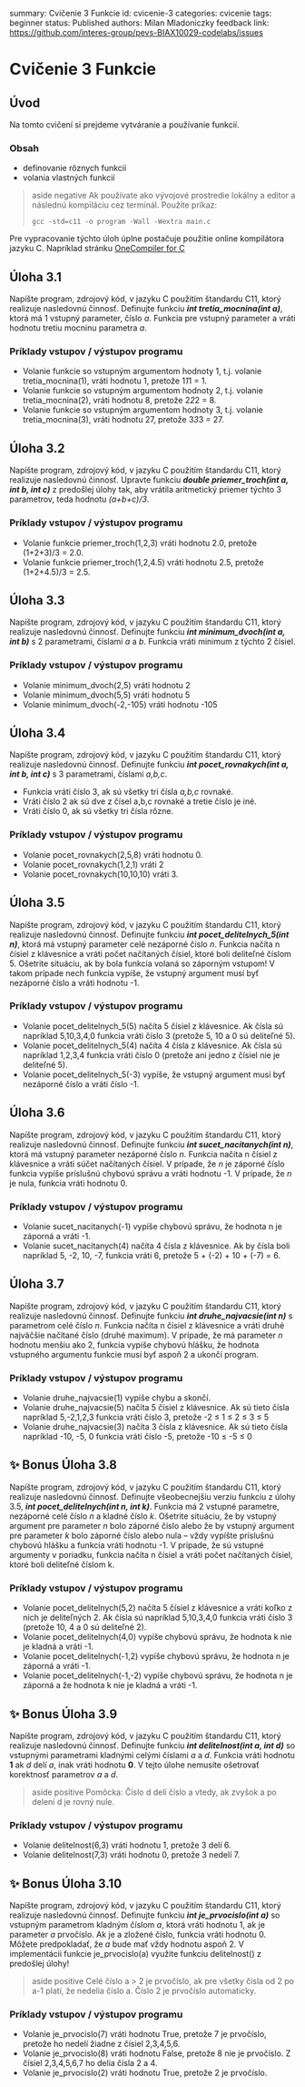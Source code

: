 summary: Cvičenie 3 Funkcie
id: cvicenie-3
categories: cvicenie
tags: beginner
status: Published
authors: Milan Mladoniczky
feedback link: https://github.com/interes-group/pevs-BIAX10029-codelabs/issues

# Cvičenie 3 Funkcie

<!-- ------------------------ -->
## Úvod

Na tomto cvičení si prejdeme vytváranie a používanie funkcií.

### Obsah
- definovanie rôznych funkcií 
- volania vlastných funkcií

> aside negative
> Ak používate ako vývojové prostredie lokálny a editor a následnú kompiláciu cez terminál. Použite príkaz:
> ```shell
> gcc -std=c11 -o program -Wall -Wextra main.c
> ```

Pre vypracovanie týchto úloh úplne postačuje použitie online kompilátora jazyku C. Napríklad stránku [OneCompiler for C](https://onecompiler.com/c)

<!-- ------------------------ -->
## Úloha 3.1

Napíšte program, zdrojový kód, v jazyku C použitím štandardu C11, ktorý realizuje nasledovnú činnosť.
Definujte funkciu **_int tretia_mocnina(int a)_**, ktorá má 1 vstupný parameter, číslo _a_. Funkcia pre vstupný
parameter a vráti hodnotu tretiu mocninu parametra _a_.

### Príklady vstupov / výstupov programu

- Volanie funkcie so vstupným argumentom hodnoty 1, t.j. volanie tretia_mocnina(1), vráti hodnotu
  1, pretože 1*1*1 = 1.
- Volanie funkcie so vstupným argumentom hodnoty 2, t.j. volanie tretia_mocnina(2), vráti hodnotu
  8, pretože 2*2*2 = 8.
- Volanie funkcie so vstupným argumentom hodnoty 3, t.j. volanie tretia_mocnina(3), vráti hodnotu
  27, pretože 3*3*3 = 27.

<!-- ------------------------ -->
## Úloha 3.2

Napíšte program, zdrojový kód, v jazyku C použitím štandardu C11, ktorý realizuje nasledovnú činnosť.
Upravte funkciu **_double priemer_troch(int a, int b, int c)_** z predošlej úlohy tak, aby vrátila aritmetický priemer týchto
3 parametrov, teda hodnotu _(a+b+c)/3_.

### Príklady vstupov / výstupov programu

- Volanie funkcie priemer_troch(1,2,3) vráti hodnotu 2.0, pretože (1+2+3)/3 = 2.0.
- Volanie funkcie priemer_troch(1,2,4.5) vráti hodnotu 2.5, pretože (1+2+4.5)/3 = 2.5.

<!-- ------------------------ -->
## Úloha 3.3

Napíšte program, zdrojový kód, v jazyku C použitím štandardu C11, ktorý realizuje nasledovnú činnosť.
Definujte funkciu **_int minimum_dvoch(int a, int b)_** s 2 parametrami, číslami _a_ a _b_. Funkcia vráti minimum z
týchto 2 čísiel.

### Príklady vstupov / výstupov programu

- Volanie minimum_dvoch(2,5) vráti hodnotu 2
- Volanie minimum_dvoch(5,5) vráti hodnotu 5
- Volanie minimum_dvoch(-2,-105) vráti hodnotu -105

<!-- ------------------------ -->
## Úloha 3.4

Napíšte program, zdrojový kód, v jazyku C použitím štandardu C11, ktorý realizuje nasledovnú činnosť.
Definujte funkciu **_int pocet_rovnakych(int a, int b, int c)_** s 3 parametrami, číslami _a,b,c_. 

- Funkcia vráti číslo 3, ak sú všetky tri čísla _a,b,c_ rovnaké.
- Vráti číslo 2 ak sú dve z čísel a,b,c rovnaké a tretie číslo je iné.
- Vráti číslo 0, ak sú všetky tri čísla rôzne.

### Príklady vstupov / výstupov programu

- Volanie pocet_rovnakych(2,5,8) vráti hodnotu 0.
- Volanie pocet_rovnakych(1,2,1) vráti 2
- Volanie pocet_rovnakych(10,10,10) vráti 3.

<!-- ------------------------ -->
## Úloha 3.5

Napíšte program, zdrojový kód, v jazyku C použitím štandardu C11, ktorý realizuje nasledovnú činnosť.
Definujte funkciu **_int pocet_delitelnych_5(int n)_**, ktorá má vstupný parameter celé nezáporné číslo _n_.
Funkcia načíta n čísiel z klávesnice a vráti počet načítaných čísiel, ktoré boli deliteľné číslom 5.
Ošetrite situáciu, ak by bola funkcia volaná so záporným vstupom! V takom prípade nech funkcia
vypíše, že vstupný argument musí byť nezáporné číslo a vráti hodnotu -1.

### Príklady vstupov / výstupov programu

- Volanie pocet_delitelnych_5(5) načíta 5 čísiel z klávesnice. Ak čísla sú napríklad 5,10,3,4,0 funkcia
  vráti číslo 3 (pretože 5, 10 a 0 sú deliteľné 5).
- Volanie pocet_delitelnych_5(4) načíta 4 čísla z klávesnice. Ak čísla sú napríklad 1,2,3,4 funkcia
  vráti číslo 0 (pretože ani jedno z čísiel nie je deliteľné 5).
- Volanie pocet_delitelnych_5(-3) vypíše, že vstupný argument musí byť nezáporné číslo a vráti číslo
  -1.

<!-- ------------------------ -->
## Úloha 3.6

Napíšte program, zdrojový kód, v jazyku C použitím štandardu C11, ktorý realizuje nasledovnú činnosť.
Definujte funkciu **_int sucet_nacitanych(int n)_**, ktorá má vstupný parameter nezáporné číslo _n_. Funkcia
načíta n čísiel z klávesnice a vráti súčet načítaných čísiel. V prípade, že _n_ je záporné číslo funkcia
vypíše príslušnú chybovú správu a vráti hodnotu -1. V prípade, že _n_ je nula, funkcia vráti hodnotu 0.

### Príklady vstupov / výstupov programu

- Volanie sucet_nacitanych(-1) vypíše chybovú správu, že hodnota n je záporná a vráti -1.
- Volanie sucet_nacitanych(4) načíta 4 čísla z klávesnice. Ak by čísla boli napríklad 5, -2, 10, -7,
  funkcia vráti 6, pretože 5 + (-2) + 10 + (-7) = 6.

<!-- ------------------------ -->
## Úloha 3.7

Napíšte program, zdrojový kód, v jazyku C použitím štandardu C11, ktorý realizuje nasledovnú činnosť.
Definujte funkciu **_int druhe_najvacsie(int n)_** s parametrom celé číslo _n_. Funkcia načíta n čísiel z
klávesnice a vráti druhé najväčšie načítané číslo (druhé maximum). V prípade, že má parameter _n_
hodnotu menšiu ako 2, funkcia vypíše chybovú hlášku, že hodnota vstupného argumentu funkcie
musí byť aspoň 2 a ukončí program.

### Príklady vstupov / výstupov programu

- Volanie druhe_najvacsie(1) vypíše chybu a skončí.
- Volanie druhe_najvacsie(5) načíta 5 čísiel z klávesnice. Ak sú tieto čísla napríklad 5,-2,1,2,3
  funkcia vráti číslo 3, pretože -2 ≤ 1 ≤ 2 ≤ 3 ≤ 5
- Volanie druhe_najvacsie(3) načíta 3 čísla z klávesnice. Ak sú tieto čísla napríklad -10, -5, 0 funkcia
  vráti číslo -5, pretože -10 ≤ -5 ≤ 0

## ✨ Bonus Úloha 3.8

Napíšte program, zdrojový kód, v jazyku C použitím štandardu C11, ktorý realizuje nasledovnú činnosť.
Definujte všeobecnejšiu verziu funkciu z úlohy 3.5, **_int pocet_delitelnych(int n, int k)_**. Funkcia má 2
vstupné parametre, nezáporné celé číslo _n_ a kladné číslo _k_. Ošetrite situáciu, že by vstupný
argument pre parameter _n_ bolo záporné číslo alebo že by vstupný argument pre parameter _k_ bolo
záporné číslo alebo nula – vždy vypíšte príslušnú chybovú hlášku a funkcia vráti hodnotu -1. V
prípade, že sú vstupné argumenty v poriadku, funkcia načíta n čísiel a vráti počet načítaných čísiel,
ktoré boli deliteľné číslom k.

### Príklady vstupov / výstupov programu

- Volanie pocet_delitelnych(5,2) načíta 5 čísiel z klávesnice a vráti koľko z nich je deliteľných 2. Ak
čísla sú napríklad 5,10,3,4,0 funkcia vráti číslo 3 (pretože 10, 4 a 0 sú deliteľné 2).
- Volanie pocet_delitelnych(4,0) vypíše chybovú správu, že hodnota k nie je kladná a vráti -1.
- Volanie pocet_delitelnych(-1,2) vypíše chybovú správu, že hodnota n je záporná a vráti -1.
- Volanie pocet_delitelnych(-1,-2) vypíše chybovú správu, že hodnota n je záporná a že hodnota k nie
je kladná a vráti -1.

## ✨ Bonus Úloha 3.9

Napíšte program, zdrojový kód, v jazyku C použitím štandardu C11, ktorý realizuje nasledovnú činnosť.
Definujte funkciu **_int delitelnost(int a, int d)_** so vstupnými parametrami kladnými celými číslami _a_ a _d_.
Funkcia vráti hodnotu **1** ak _d_ delí _a_, inak vráti hodnotu **0**. V tejto úlohe nemusíte ošetrovať
korektnosť parametrov _a_ a _d_.

> aside positive
> Pomôcka: Číslo d delí číslo a vtedy, ak zvyšok a po delení d je rovný nule.

### Príklady vstupov / výstupov programu

- Volanie delitelnost(6,3) vráti hodnotu 1, pretože 3 delí 6.
- Volanie delitelnost(7,3) vráti hodnotu 0, pretože 3 nedelí 7.

## ✨ Bonus Úloha 3.10

Napíšte program, zdrojový kód, v jazyku C použitím štandardu C11, ktorý realizuje nasledovnú činnosť.
Definujte funkciu **_int je_prvocislo(int a)_** so vstupným parametrom kladným číslom _a_, ktorá vráti hodnotu
1, ak je parameter _a_ prvočíslo. Ak je a zložené číslo, funkcia vráti hodnotu 0. Môžete
predpokladať, že _a_ bude mať vždy hodnotu aspoň 2. V implementácii funkcie je_prvocislo(a)
využite funkciu delitelnost() z predošlej úlohy!

> aside positive
> Celé číslo a > 2 je prvočíslo, ak pre všetky čísla od 2 po a-1 platí, že nedelia číslo a. Číslo 2 je prvočíslo automaticky.

### Príklady vstupov / výstupov programu

- Volanie je_prvocislo(7) vráti hodnotu True, pretože 7 je prvočíslo, pretože ho nedelí žiadne z čísiel
  2,3,4,5,6.
- Volanie je_prvocislo(8) vráti hodnotu False, pretože 8 nie je prvočíslo. Z čísiel 2,3,4,5,6,7 ho delia
  čísla 2 a 4.
- Volanie je_prvocislo(2) vráti hodnotu True, pretože 2 je prvočíslo. 
